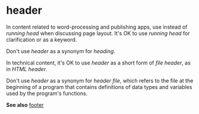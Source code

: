 # header

In content related to word-processing and publishing apps, use instead of *running head* when discussing page layout. It's OK to use *running head* for clarification or as a keyword.

Don't use *header* as a synonym for *heading*.

In technical content, it's OK to use *header* as a short form of *file header*, as in *HTML header*. 

Don't use *header* as a synonym for *header file*,
which refers to the file at the beginning of a program that
contains definitions of data types and variables used by the
program's functions.

**See also** [footer](../f/footer.md)
